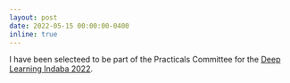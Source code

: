 ```yaml
---
layout: post
date: 2022-05-15 00:00:00-0400
inline: true
---
```


I have been selecteed to be part of the Practicals Committee for the [Deep Learning Indaba 2022](https://deeplearningindaba.com/2022/).